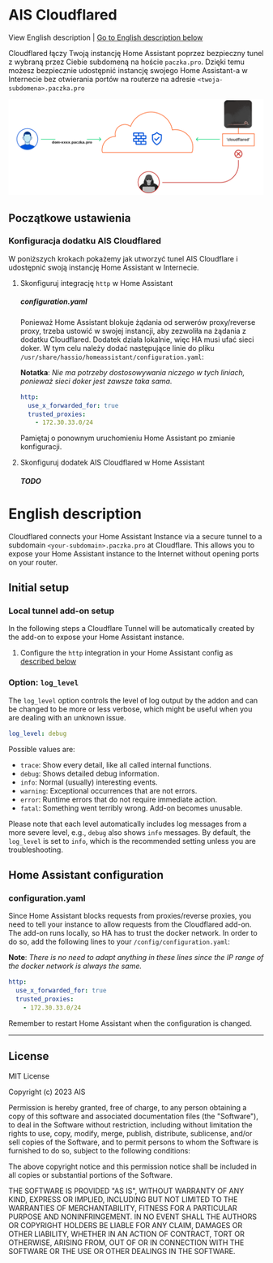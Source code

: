 # AIS Cloudflared

View English description | [Go to English description below](#english-description)

Cloudflared łączy Twoją instancję Home Assistant poprzez bezpieczny tunel z wybraną przez Ciebie subdomeną na hoście `paczka.pro`.
Dzięki temu możesz bezpiecznie udostępnić instancję swojego Home Assistant-a w Internecie bez otwierania portów na routerze na adresie `<twoja-subdomena>.paczka.pro`

![ais tunnel](ais-tunnel.png "Title")

## Początkowe ustawienia

### Konfiguracja dodatku AIS Cloudflared

W poniższych krokach pokażemy jak utworzyć tunel AIS Cloudflare i udostępnić swoją instancję Home Assistant w Internecie.

1. Skonfiguruj integrację `http` w Home Assistant

   ##### configuration.yaml

   Ponieważ Home Assistant blokuje żądania od serwerów proxy/reverse proxy, trzeba ustowić w swojej instancji, aby zezwoliła na żądania z dodatku Cloudflared. Dodatek działa lokalnie, więc HA musi ufać sieci doker. W tym celu należy dodać następujące linie do pliku `/usr/share/hassio/homeassistant/configuration.yaml`:

   **Notatka**: _Nie ma potrzeby dostosowywania niczego w tych liniach, ponieważ sieci doker jest zawsze taka sama._

   ```yaml
   http:
     use_x_forwarded_for: true
     trusted_proxies:
       - 172.30.33.0/24
   ```

   Pamiętaj o ponownym uruchomieniu Home Assistant po zmianie konfiguracji.

2. Skonfiguruj dodatek AIS Cloudflared w Home Assistant

   ##### TODO

# English description

Cloudflared connects your Home Assistant Instance via a secure tunnel to a
subdomain `<your-subdomain>.paczka.pro` at Cloudflare.
This allows you to expose your Home Assistant
instance to the Internet without opening ports on your router.

## Initial setup

### Local tunnel add-on setup

In the following steps a Cloudflare Tunnel will be automatically created by the
add-on to expose your Home Assistant instance.

1. Configure the `http` integration in your Home Assistant config as
   [described below](#configurationyaml)

### Option: `log_level`

The `log_level` option controls the level of log output by the addon and can
be changed to be more or less verbose, which might be useful when you are
dealing with an unknown issue.

```yaml
log_level: debug
```

Possible values are:

- `trace`: Show every detail, like all called internal functions.
- `debug`: Shows detailed debug information.
- `info`: Normal (usually) interesting events.
- `warning`: Exceptional occurrences that are not errors.
- `error`: Runtime errors that do not require immediate action.
- `fatal`: Something went terribly wrong. Add-on becomes unusable.

Please note that each level automatically includes log messages from a
more severe level, e.g., `debug` also shows `info` messages. By default,
the `log_level` is set to `info`, which is the recommended setting unless
you are troubleshooting.

## Home Assistant configuration

### configuration.yaml

Since Home Assistant blocks requests from proxies/reverse proxies, you need to
tell your instance to allow requests from the Cloudflared add-on. The add-on runs
locally, so HA has to trust the docker network. In order to do so, add the
following lines to your `/config/configuration.yaml`:

**Note**: _There is no need to adapt anything in these lines since the IP range
of the docker network is always the same._

```yaml
http:
  use_x_forwarded_for: true
  trusted_proxies:
    - 172.30.33.0/24
```

Remember to restart Home Assistant when the configuration is changed.

---

## License

MIT License

Copyright (c) 2023 AIS

Permission is hereby granted, free of charge, to any person obtaining a copy
of this software and associated documentation files (the "Software"), to deal
in the Software without restriction, including without limitation the rights
to use, copy, modify, merge, publish, distribute, sublicense, and/or sell
copies of the Software, and to permit persons to whom the Software is
furnished to do so, subject to the following conditions:

The above copyright notice and this permission notice shall be included in all
copies or substantial portions of the Software.

THE SOFTWARE IS PROVIDED "AS IS", WITHOUT WARRANTY OF ANY KIND, EXPRESS OR
IMPLIED, INCLUDING BUT NOT LIMITED TO THE WARRANTIES OF MERCHANTABILITY,
FITNESS FOR A PARTICULAR PURPOSE AND NONINFRINGEMENT. IN NO EVENT SHALL THE
AUTHORS OR COPYRIGHT HOLDERS BE LIABLE FOR ANY CLAIM, DAMAGES OR OTHER
LIABILITY, WHETHER IN AN ACTION OF CONTRACT, TORT OR OTHERWISE, ARISING FROM,
OUT OF OR IN CONNECTION WITH THE SOFTWARE OR THE USE OR OTHER DEALINGS IN THE
SOFTWARE.

[addon-installation]: https://github.com/sviete/ais-ha-addon-cloudflared#installation
